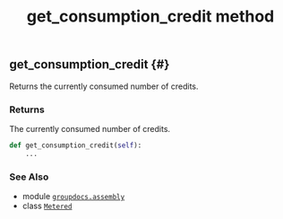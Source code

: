 ﻿---
title: get_consumption_credit method
second_title: GroupDocs.Assembly for Python via .NET API References
description: 
type: docs
url: /python-net/groupdocs.assembly/metered/get_consumption_credit/
is_root: false
weight: 20
---

## get_consumption_credit {#}

Returns the currently consumed number of credits.


### Returns 


The currently consumed number of credits.


```python
def get_consumption_credit(self):
    ...
```





### See Also
* module [`groupdocs.assembly`](../../)
* class [`Metered`](/assembly/python-net/groupdocs.assembly/metered)
